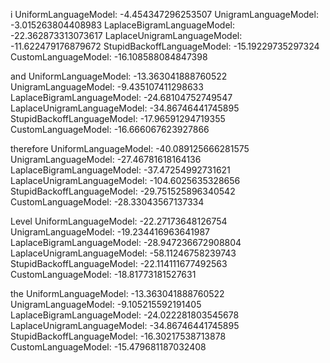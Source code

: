 i
UniformLanguageModel:  -4.454347296253507
UnigramLanguageModel: -3.015263804408983
LaplaceBigramLanguageModel: -22.362873313073617
LaplaceUnigramLanguageModel: -11.622479176879672
StupidBackoffLanguageModel: -15.19229735297324
CustomLanguageModel: -16.108588084847398

and
UniformLanguageModel:  -13.363041888760522
UnigramLanguageModel: -9.435107411298633
LaplaceBigramLanguageModel: -24.68104752749547
LaplaceUnigramLanguageModel: -34.86746441745895
StupidBackoffLanguageModel: -17.96591294719355
CustomLanguageModel: -16.666067623927866

therefore
UniformLanguageModel:  -40.089125666281575
UnigramLanguageModel: -27.46781618164136
LaplaceBigramLanguageModel: -37.47254992731621
LaplaceUnigramLanguageModel: -104.6025635328656
StupidBackoffLanguageModel: -29.751525896340542
CustomLanguageModel: -28.33043567137334

Level
UniformLanguageModel:  -22.27173648126754
UnigramLanguageModel: -19.234416963641987
LaplaceBigramLanguageModel: -28.947236672908804
LaplaceUnigramLanguageModel: -58.11246758239743
StupidBackoffLanguageModel: -22.114111677492563
CustomLanguageModel: -18.81773181527631

the
UniformLanguageModel:  -13.363041888760522
UnigramLanguageModel: -9.105215592191405
LaplaceBigramLanguageModel: -24.022281803545678
LaplaceUnigramLanguageModel: -34.86746441745895
StupidBackoffLanguageModel: -16.30217538713878
CustomLanguageModel: -15.479681187032408